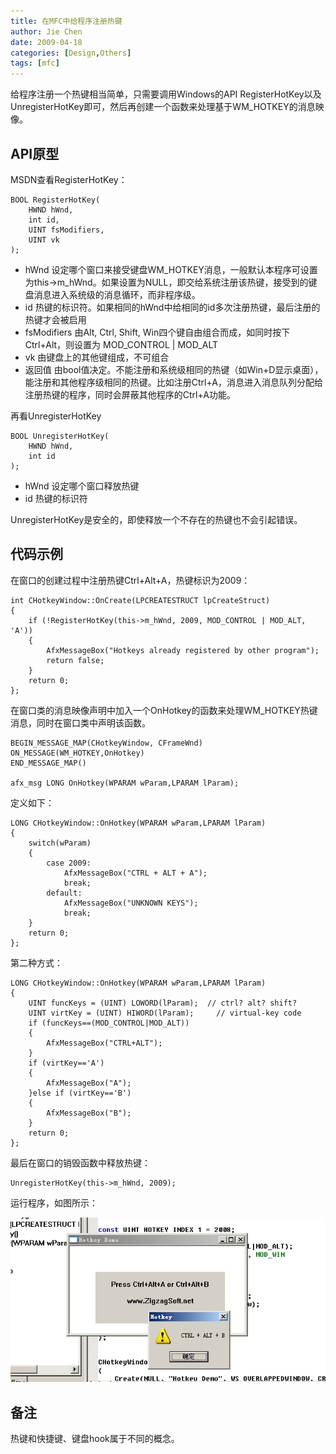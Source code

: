 ```yaml
---
title: 在MFC中给程序注册热键
author: Jie Chen
date: 2009-04-18
categories: [Design,Others]
tags: [mfc]
---
```


给程序注册一个热键相当简单，只需要调用Windows的API RegisterHotKey以及UnregisterHotKey即可，然后再创建一个函数来处理基于WM_HOTKEY的消息映像。

## API原型

MSDN查看RegisterHotKey：

	BOOL RegisterHotKey(          
		HWND hWnd,          
		int id,             
		UINT fsModifiers,
		UINT vk
	);

- hWnd 设定哪个窗口来接受键盘WM_HOTKEY消息，一般默认本程序可设置为this->m_hWnd。如果设置为NULL，即交给系统注册该热键，接受到的键盘消息进入系统级的消息循环，而非程序级。
- id 热键的标识符。如果相同的hWnd中给相同的id多次注册热键，最后注册的热键才会被启用
- fsModifiers 由Alt, Ctrl, Shift, Win四个键自由组合而成，如同时按下Ctrl+Alt，则设置为 MOD_CONTROL | MOD_ALT
- vk 由键盘上的其他键组成，不可组合
- 返回值 由bool值决定。不能注册和系统级相同的热键（如Win+D显示桌面），能注册和其他程序级相同的热键。比如注册Ctrl+A，消息进入消息队列分配给注册热键的程序，同时会屏蔽其他程序的Ctrl+A功能。

再看UnregisterHotKey

	BOOL UnregisterHotKey(          
		HWND hWnd,
		int id
	);

- hWnd 设定哪个窗口释放热键
- id 热键的标识符

UnregisterHotKey是安全的，即使释放一个不存在的热键也不会引起错误。

## 代码示例

在窗口的创建过程中注册热键Ctrl+Alt+A，热键标识为2009：

	int CHotkeyWindow::OnCreate(LPCREATESTRUCT lpCreateStruct)
	{
		if (!RegisterHotKey(this->m_hWnd, 2009, MOD_CONTROL | MOD_ALT, 'A'))
		{
			AfxMessageBox("Hotkeys already registered by other program");
			return false;
		}
		return 0;
	};
	
在窗口类的消息映像声明中加入一个OnHotkey的函数来处理WM_HOTKEY热键消息，同时在窗口类中声明该函数。

	BEGIN_MESSAGE_MAP(CHotkeyWindow, CFrameWnd)  
	ON_MESSAGE(WM_HOTKEY,OnHotkey)   
	END_MESSAGE_MAP() 

	afx_msg LONG OnHotkey(WPARAM wParam,LPARAM lParam);
	
定义如下：

	LONG CHotkeyWindow::OnHotkey(WPARAM wParam,LPARAM lParam)
	{  
		switch(wParam)
		{
			case 2009:
				AfxMessageBox("CTRL + ALT + A");
				break;
			default:
				AfxMessageBox("UNKNOWN KEYS"); 
				break;
		}
		return 0;           
	};
第二种方式：

	LONG CHotkeyWindow::OnHotkey(WPARAM wParam,LPARAM lParam)
	{
		UINT funcKeys = (UINT) LOWORD(lParam);  // ctrl? alt? shift?    
		UINT virtKey = (UINT) HIWORD(lParam);     // virtual-key code  
		if (funcKeys==(MOD_CONTROL|MOD_ALT))
		{
			AfxMessageBox("CTRL+ALT");
		}
		if (virtKey=='A')
		{
			AfxMessageBox("A");
		}else if (virtKey=='B')
		{
			AfxMessageBox("B");
		}
		return 0;           
	};
	
最后在窗口的销毁函数中释放热键：

	UnregisterHotKey(this->m_hWnd, 2009);

运行程序，如图所示：

![](/assets/res/mfc_hotkey_screen.jpg)


## 备注

热键和快捷键、键盘hook属于不同的概念。
